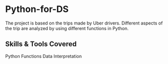 # Python-for-DS
The project is based on the trips made by Uber drivers. Different aspects of the trip are analyzed by using different functions in Python.

## Skills & Tools Covered
Python Functions
Data Interpretation
